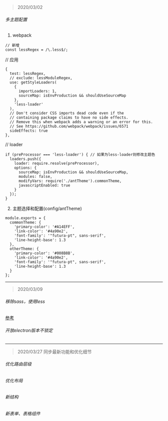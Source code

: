 > 2020/03/02
###### 多主题配置

1. webpack
```
// 新增
const lessRegex = /\.less$/;
```
// 应用
```
{
  test: lessRegex,
  // exclude: lessModuleRegex,
  use: getStyleLoaders(
    {
      importLoaders: 1,
      sourceMap: isEnvProduction && shouldUseSourceMap
    },
    'less-loader'
  ),
  // Don't consider CSS imports dead code even if the
  // containing package claims to have no side effects.
  // Remove this when webpack adds a warning or an error for this.
  // See https://github.com/webpack/webpack/issues/6571
  sideEffects: true
},
```
// loader

```
if (preProcessor === 'less-loader') { // 如果为less-loader则修改主题色
  loaders.push({
    loader: require.resolve(preProcessor),
    options: {
      sourceMap: isEnvProduction && shouldUseSourceMap,
      modules: false,
      modifyVars: require('./antTheme').commonTheme,
      javascriptEnabled: true
    }
  });
}
```

2. 主题选择和配置(config/antTheme)

```
module.exports = {
  commonTheme: {
    'primary-color': '#A14EFF',
    'link-color': '#4a90e2',
    'font-family': '"futura-pt", sans-serif',
    'line-height-base': 1.3
  },
  otherTheme: {
    'primary-color': '#008B8B',
    'link-color': '#4a90e2',
    'font-family': '"futura-pt", sans-serif',
    'line-height-base': 1.3
  }
};

```

---
> 2020/03/09
###### 移除sass，使用less

[参考](https://less.bootcss.com/)

###### 开放electron版本不锁定


---
> 2020/03/27 同步最新功能和优化细节
###### 优化路由层级
###### 优化布局
###### 新结构
###### 新表单、表格组件



